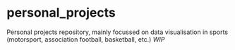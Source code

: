 # personal_projects
Personal projects repository, mainly focussed on data visualisation in sports (motorsport, association football, basketball, etc.)
_WIP_
